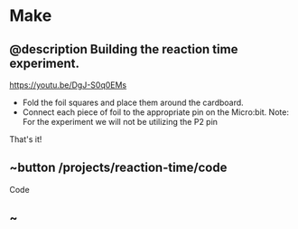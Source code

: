 # Make

## @description Building the reaction time experiment.

https://youtu.be/DgJ-S0q0EMs

* Fold the foil squares and place them around the cardboard.
*  Connect each piece of foil to the appropriate pin on the Micro:bit. Note: For the experiment we will not be utilizing the P2 pin

That's it!

## ~button /projects/reaction-time/code

Code

## ~

